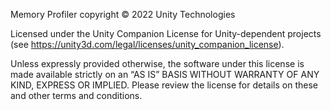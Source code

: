 Memory Profiler copyright © 2022 Unity Technologies

Licensed under the Unity Companion License for Unity-dependent projects (see https://unity3d.com/legal/licenses/unity_companion_license).

Unless expressly provided otherwise, the software under this license is made available strictly on an “AS IS” BASIS WITHOUT WARRANTY OF ANY KIND, EXPRESS OR IMPLIED. Please review the license for details on these and other terms and conditions.
